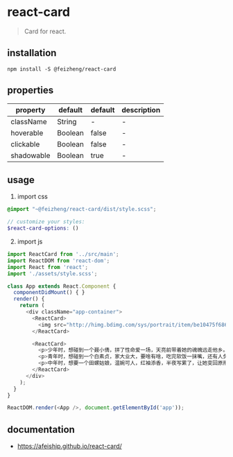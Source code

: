 # react-card
> Card for react.

## installation
```shell
npm install -S @feizheng/react-card
```
## properties
| property   | default | default | description |
| ---------- | ------- | ------- | ----------- |
| className  | String  | -       | -           |
| hoverable  | Boolean | false   | -           |
| clickable  | Boolean | false   | -           |
| shadowable | Boolean | true    | -           |

## usage
1. import css
  ```scss
  @import "~@feizheng/react-card/dist/style.scss";

  // customize your styles:
  $react-card-options: ()
  ```
2. import js
  ```js
  import ReactCard from '../src/main';
  import ReactDOM from 'react-dom';
  import React from 'react';
  import './assets/style.scss';

  class App extends React.Component {
    componentDidMount() { }
    render() {
      return (
        <div className="app-container">
          <ReactCard>
            <img src="http://himg.bdimg.com/sys/portrait/item/be10475f686d6c73db00.jpg" width="100%" />
          </ReactCard>

          <ReactCard>
            <p>少年时，想碰到一个聂小倩，拼了性命爱一场，天亮前带着她的魂魄远走他乡。</p>
            <p>青年时，想碰到一个白素贞，家大业大，要啥有啥，吃完软饭一抹嘴，还有人负责把她关进雷峰塔。</p>
            <p>中年时，想要一个田螺姑娘，温婉可人，红袖添香，半夜写累了，让她变回原形，加干辣椒、花椒、姜、蒜片爆炒，淋入香油，起锅装盘。</p>
          </ReactCard>
        </div>
      );
    }
  }

  ReactDOM.render(<App />, document.getElementById('app'));

  ```

## documentation
- https://afeiship.github.io/react-card/
